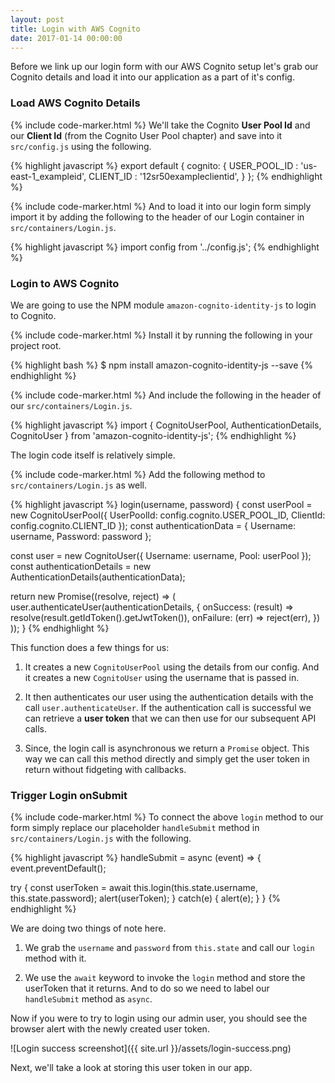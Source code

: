 ```yaml
---
layout: post
title: Login with AWS Cognito
date: 2017-01-14 00:00:00
---
```


Before we link up our login form with our AWS Cognito setup let's grab our Cognito details and load it into our application as a part of it's config.

### Load AWS Cognito Details

{% include code-marker.html %} We'll take the Cognito **User Pool Id** and our **Client Id** (from the Cognito User Pool chapter) and save into it `src/config.js` using the following.

{% highlight javascript %}
export default {
  cognito: {
    USER_POOL_ID : 'us-east-1_exampleid',
    CLIENT_ID : '12sr50exampleclientid',
  }
};
{% endhighlight %}

{% include code-marker.html %} And to load it into our login form simply import it by adding the following to the header of our Login container in `src/containers/Login.js`.

{% highlight javascript %}
import config from '../config.js';
{% endhighlight %}

### Login to AWS Cognito

We are going to use the NPM module `amazon-cognito-identity-js` to login to Cognito.

{% include code-marker.html %} Install it by running the following in your project root.

{% highlight bash %}
$ npm install amazon-cognito-identity-js --save
{% endhighlight %}

{% include code-marker.html %} And include the following in the header of our `src/containers/Login.js`.

{% highlight javascript %}
import {
  CognitoUserPool,
  AuthenticationDetails,
  CognitoUser
} from 'amazon-cognito-identity-js';
{% endhighlight %}

The login code itself is relatively simple.

{% include code-marker.html %} Add the following method to `src/containers/Login.js` as well.

{% highlight javascript %}
login(username, password) {
  const userPool = new CognitoUserPool({
    UserPoolId: config.cognito.USER_POOL_ID,
    ClientId: config.cognito.CLIENT_ID
  });
  const authenticationData = {
    Username: username,
    Password: password
  };

  const user = new CognitoUser({ Username: username, Pool: userPool });
  const authenticationDetails = new AuthenticationDetails(authenticationData);

  return new Promise((resolve, reject) => (
    user.authenticateUser(authenticationDetails, {
      onSuccess: (result) => resolve(result.getIdToken().getJwtToken()),
      onFailure: (err) => reject(err),
    })
  ));
}
{% endhighlight %}

This function does a few things for us:

1. It creates a new `CognitoUserPool` using the details from our config. And it creates a new `CognitoUser` using the username that is passed in.

2. It then authenticates our user using the authentication details with the call `user.authenticateUser`. If the authentication call is successful we can retrieve a **user token** that we can then use for our subsequent API calls.

3. Since, the login call is asynchronous we return a `Promise` object. This way we can call this method directly and simply get the user token in return without fidgeting with callbacks.

### Trigger Login onSubmit

{% include code-marker.html %} To connect the above `login` method to our form simply replace our placeholder `handleSubmit` method in `src/containers/Login.js` with the following.

{% highlight javascript %}
handleSubmit = async (event) => {
  event.preventDefault();

  try {
    const userToken = await this.login(this.state.username, this.state.password);
    alert(userToken);
  }
  catch(e) {
    alert(e);
  }
}
{% endhighlight %}

We are doing two things of note here.

1. We grab the `username` and `password` from `this.state` and call our `login` method with it.

2. We use the `await` keyword to invoke the `login` method and store the userToken that it returns. And to do so we need to label our `handleSubmit` method as `async`.

Now if you were to try to login using our admin user, you should see the browser alert with the newly created user token.

![Login success screenshot]({{ site.url }}/assets/login-success.png)

Next, we'll take a look at storing this user token in our app.
